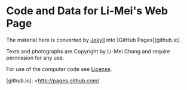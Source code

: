 Code and Data for Li-Mei's Web Page
===================================

The material here is converted by [Jekyll][jekyll]
into [GitHub Pages][github.io].

Texts and photographs are Copyright by Li-Mei Chang and require
permission for any use.

For use of the computer code see [License](License.txt).




[jekyll]: https://github.com/mojombo/jekyll
[github.io]: <http://pages.github.com/


